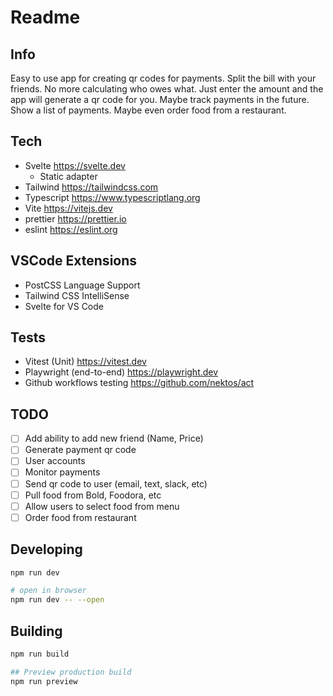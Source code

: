 # Readme

## Info

Easy to use app for creating qr codes for payments. Split the bill with your friends. No more calculating who owes what. Just enter the amount and the app will generate a qr code for you. Maybe track payments in the future. Show a list of payments. Maybe even order food from a restaurant.

## Tech

- Svelte <https://svelte.dev>
  - Static adapter
- Tailwind <https://tailwindcss.com>
- Typescript <https://www.typescriptlang.org>
- Vite <https://vitejs.dev>
- prettier <https://prettier.io>
- eslint <https://eslint.org>

## VSCode Extensions

- PostCSS Language Support
- Tailwind CSS IntelliSense
- Svelte for VS Code

## Tests

- Vitest (Unit) <https://vitest.dev>
- Playwright (end-to-end) <https://playwright.dev>
- Github workflows testing <https://github.com/nektos/act>

## TODO

- [ ] Add ability to add new friend (Name, Price)
- [ ] Generate payment qr code
- [ ] User accounts
- [ ] Monitor payments
- [ ] Send qr code to user (email, text, slack, etc)
- [ ] Pull food from Bold, Foodora, etc
- [ ] Allow users to select food from menu
- [ ] Order food from restaurant

## Developing

```bash
npm run dev

# open in browser
npm run dev -- --open
```

## Building

```bash
npm run build

## Preview production build
npm run preview
```

